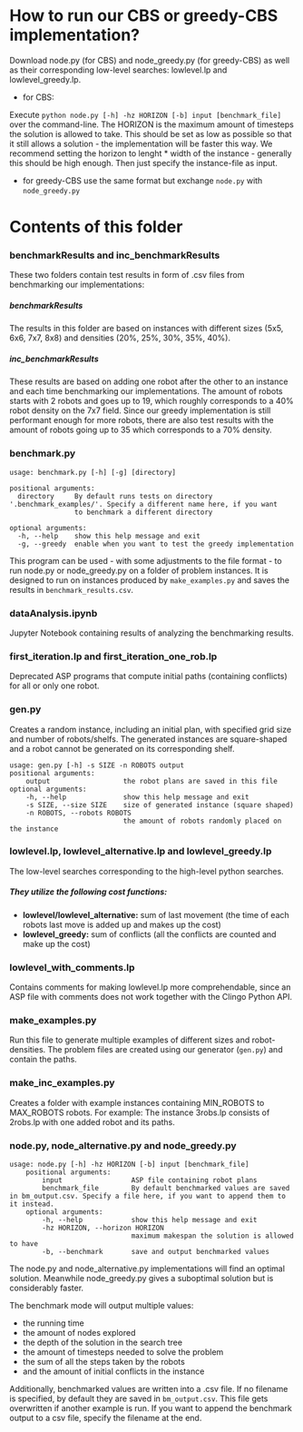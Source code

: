 # How to run our CBS or greedy-CBS implementation? 
Download node.py (for CBS) and node_greedy.py (for greedy-CBS) as well as their corresponding low-level searches: lowlevel.lp and lowlevel_greedy.lp.

* for CBS:

Execute `python node.py [-h] -hz HORIZON [-b] input [benchmark_file]` over the command-line. The HORIZON is the maximum amount of timesteps the solution is allowed to take. This should be set as low as possible so that it still allows a solution - the implementation will be faster this way. We recommend setting the horizon to lenght * width of the instance - generally this should be high enough. Then just specify the instance-file as input.

* for greedy-CBS use the same format but exchange `node.py` with `node_greedy.py`


# Contents of this folder

### benchmarkResults and inc_benchmarkResults

These two folders contain test results in form of .csv files from benchmarking our implementations:

##### benchmarkResults
The results in this folder are based on instances with different sizes (5x5, 6x6, 7x7, 8x8) and densities (20%, 25%, 30%, 35%, 40%).
##### inc_benchmarkResults
These results are based on adding one robot after the other to an instance and each time benchmarking our implementations. The amount of robots starts with 2 robots and goes up to 19, which roughly corresponds to a 40% robot density on the 7x7 field. Since our greedy implementation is still performant enough for more robots, there are also test results with the amount of robots going up to 35 which corresponds to a 70% density.

### benchmark.py

```
usage: benchmark.py [-h] [-g] [directory]

positional arguments:
  directory     By default runs tests on directory '.benchmark_examples/'. Specify a different name here, if you want
                to benchmark a different directory

optional arguments:
  -h, --help    show this help message and exit
  -g, --greedy  enable when you want to test the greedy implementation
```

This program can be used - with some adjustments to the file format - to run node.py or node_greedy.py on a folder of problem instances. It is designed to run on instances produced by `make_examples.py` and saves the results in `benchmark_results.csv`.

### dataAnalysis.ipynb
Jupyter Notebook containing results of analyzing the benchmarking results.

### first_iteration.lp and first_iteration_one_rob.lp
Deprecated ASP programs that compute initial paths (containing conflicts) for all or only one robot.

### gen.py
Creates a random instance, including an initial plan, with specified grid size and number of robots/shelfs. The generated instances are square-shaped and a robot cannot be generated on its corresponding shelf.

```
usage: gen.py [-h] -s SIZE -n ROBOTS output
positional arguments:
    output                  the robot plans are saved in this file
optional arguments:
    -h, --help              show this help message and exit
    -s SIZE, --size SIZE    size of generated instance (square shaped)
    -n ROBOTS, --robots ROBOTS
                            the amount of robots randomly placed on the instance
```
### lowlevel.lp, lowlevel_alternative.lp and lowlevel_greedy.lp
The low-level searches corresponding to the high-level python searches.

##### They utilize the following cost functions:

* **lowlevel/lowlevel_alternative:** sum of last movement (the time of each robots last move is added up and makes up the cost)
* **lowlevel_greedy:** sum of conflicts (all the conflicts are counted  and make up the cost)

### lowlevel_with_comments.lp
Contains comments for making lowlevel.lp more comprehendable, since an ASP file with comments does not work together with the Clingo Python API.

### make_examples.py 
Run this file to generate multiple examples of different sizes and robot-densities. The problem files are created using our generator (`gen.py`) and contain the paths. 

### make_inc_examples.py
Creates a folder with example instances containing MIN_ROBOTS to MAX_ROBOTS robots. For example: The instance 3robs.lp consists of
2robs.lp with one added robot and its paths.

### node.py, node_alternative.py and node_greedy.py

```
usage: node.py [-h] -hz HORIZON [-b] input [benchmark_file]
    positional arguments:
        input                 ASP file containing robot plans
        benchmark_file        By default benchmarked values are saved in bm_output.csv. Specify a file here, if you want to append them to it instead.
    optional arguments:
        -h, --help            show this help message and exit
        -hz HORIZON, --horizon HORIZON
                              maximum makespan the solution is allowed to have
        -b, --benchmark       save and output benchmarked values
```  

The node.py and node_alternative.py implementations will find an optimal solution. Meanwhile node_greedy.py gives a suboptimal solution but is considerably faster.

The benchmark mode will output multiple values:
* the running time
* the amount of nodes explored 
* the depth of the solution in the search tree
* the amount of timesteps needed to solve the problem
* the sum of all the steps taken by the robots
* and the amount of initial conflicts in the instance

Additionally, benchmarked values are written into a .csv file. If no filename is specified, by default they are saved in `bm_output.csv`. This file gets overwritten if another example is run. If you want to append the benchmark output to a csv file, specify the filename at the end.  
